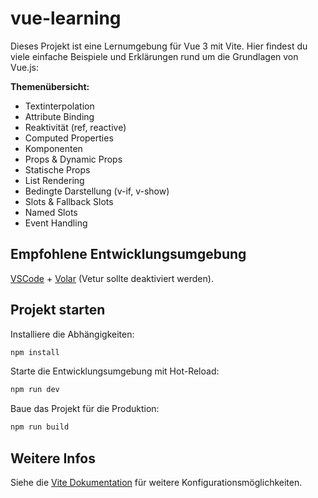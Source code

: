 
# vue-learning

Dieses Projekt ist eine Lernumgebung für Vue 3 mit Vite.
Hier findest du viele einfache Beispiele und Erklärungen rund um die Grundlagen von Vue.js:

**Themenübersicht:**

- Textinterpolation
- Attribute Binding
- Reaktivität (ref, reactive)
- Computed Properties
- Komponenten
- Props & Dynamic Props
- Statische Props
- List Rendering
- Bedingte Darstellung (v-if, v-show)
- Slots & Fallback Slots
- Named Slots
- Event Handling

## Empfohlene Entwicklungsumgebung

[VSCode](https://code.visualstudio.com/) + [Volar](https://marketplace.visualstudio.com/items?itemName=Vue.volar) (Vetur sollte deaktiviert werden).

## Projekt starten

Installiere die Abhängigkeiten:

```sh
npm install
```

Starte die Entwicklungsumgebung mit Hot-Reload:

```sh
npm run dev
```

Baue das Projekt für die Produktion:

```sh
npm run build
```

## Weitere Infos

Siehe die [Vite Dokumentation](https://vite.dev/config/) für weitere Konfigurationsmöglichkeiten.
